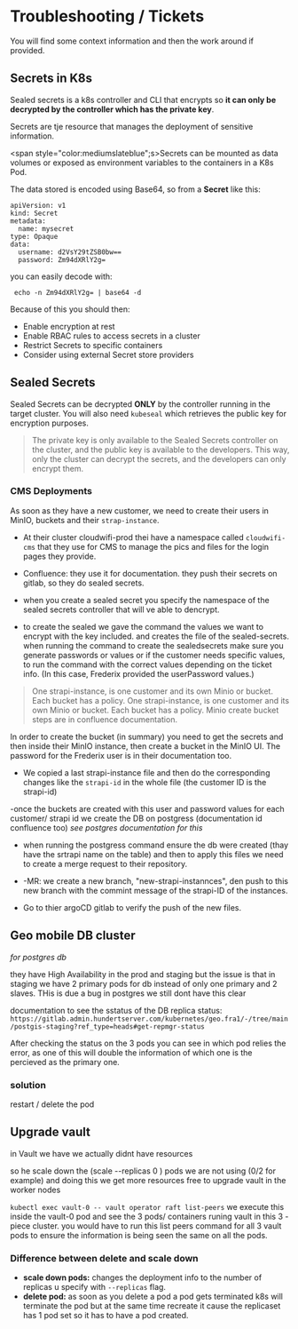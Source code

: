 # Troubleshooting / Tickets
You will find some context information and then the work around if provided.

## Secrets in K8s

Sealed secrets is a k8s controller and CLI that encrypts so **it can only be decrypted by the controller which has the private key**.

Secrets are tje resource that manages the deployment of sensitive information.

<span style="color:mediumslateblue";s>Secrets can be mounted as data volumes or exposed as environment variables to the containers in a K8s Pod.</span>

The data stored is encoded using Base64, so from a **Secret** like this:
```
apiVersion: v1
kind: Secret
metadata:
  name: mysecret
type: Opaque
data:
  username: d2VsY29tZSB0bw==
  password: Zm94dXRlY2g=
```

you can easily decode with:

` echo -n Zm94dXRlY2g= | base64 -d`

Because of this you should then:

- Enable encryption at rest
- Enable RBAC rules to access secrets in a cluster
- Restrict Secrets to specific containers
- Consider using external Secret store providers

## Sealed Secrets
Sealed Secrets can be decrypted **ONLY** by the controller running in the target cluster.
You will also need `kubeseal` which retrieves the public key for encryption purposes.

> The private key is only available to the Sealed Secrets controller on the cluster, and the public key is available to the developers. This way, only the cluster can decrypt the secrets, and the developers can only encrypt them.

### CMS Deployments
As soon as they have a new customer, we need to create their users in MinIO, buckets and their `strap-instance`.

- At their cluster cloudwifi-prod thei have a namespace called `cloudwifi-cms` that they use for CMS to manage the pics and files for the login pages they provide.

- Confluence: they use it for documentation.
they push their secrets on gitlab, so they do sealed secrets.

- when you create a sealed secret you specify the namespace of the sealed secrets controller that will ve able to dencrypt.

- to create the sealed we gave the command the values we want to encrypt with the key included. and creates the file of the sealed-secrets. when running the command to create the sealedsecrets make sure you generate passwords or values or if the customer needs specific values, to run the command with the correct values depending on the ticket info.
(In this case, Frederix provided the userPassword values.)

>One strapi-instance, is one customer and its own Minio or bucket. Each bucket has a policy.
>One strapi-instance, is one customer and its own Minio or bucket. Each bucket has a policy.
>Minio create  bucket steps are in confluence documentation.

In order to create the bucket (in summary) you need to get the secrets and then inside their MinIO instance, then create a bucket in the MinIO UI. The password for the Frederix user is in their documentation too.

- We copied a last strapi-instance file and then do the corresponding changes like the `strapi-id` in the whole file (the customer ID is the strapi-id)

-once the buckets are created with this user and password values for each customer/ strapi id we create the DB on postgress (documentation id confluence too) *see postgres documentation for this*

- when running the postgress command ensure the db were created (thay have the srtrapi name on the table) and then to apply this files we need to create a merge request to their repository.

- -MR: we create a new branch, "new-strapi-instannces", den push to this new branch with the commint message of the strapi-ID of the instances.

- Go to thier argoCD gitlab to verify the push of the new files.

## Geo mobile DB cluster
*for postgres db*

they have High Availability in the prod and staging
but the issue is that in staging we have 2 primary pods for db instead of only one primary and 2 slaves. THis is due a bug in postgres we still dont have this clear

documentation to see the sstatus of the DB replica status: `https://gitlab.admin.hundertserver.com/kubernetes/geo.fra1/-/tree/main/postgis-staging?ref_type=heads#get-repmgr-status`

After checking the status on the 3 pods you can see in which pod relies the error, as one of this will double the information of which one is the percieved as the primary one.

### solution
restart / delete the pod

## Upgrade vault
in Vault we have
we actually didnt have resources


so he scale down the (scale --replicas 0 ) pods we are not using (0/2 for example) and doing this we get more resources free to upgrade vault in the worker nodes

`kubectl exec vault-0 -- vault operator raft list-peers`
we execute this inside the vault-0 pod and see the 3 pods/ containers runing vault in this 3 -piece cluster.
you would have to run this list peers command for all 3 vault pods to ensure the information is being seen the same on all the pods.


### Difference between delete and scale down
- **scale down pods:** changes the deployment info to the number of replicas u specify with `--replicas` flag.
- **delete pod:** as soon as you delete a pod a pod gets terminated k8s will terminate the pod but at the same time recreate it cause the replicaset has 1 pod set so it has to have a pod created.